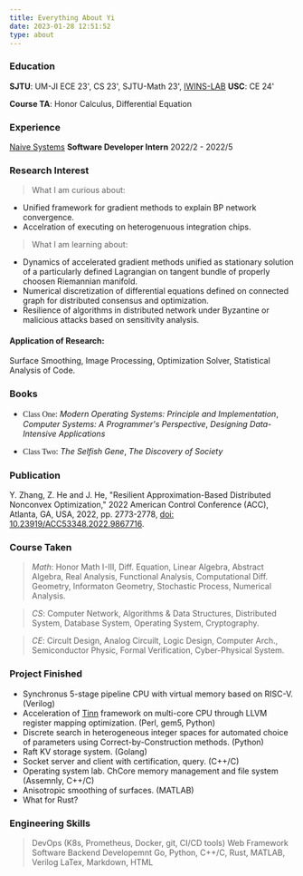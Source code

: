 ```yaml
---
title: Everything About Yi
date: 2023-01-28 12:51:52
type: about
---
```


### Education
**SJTU**: UM-JI ECE 23', CS 23', SJTU-Math 23', [IWINS-LAB](https://iwin-fins.com/)
**USC**: CE 24'

**Course TA**: Honor Calculus, Differential Equation

### Experience
[Naive Systems](https://naivesystems.com/) **Software Developer Intern** 2022/2 - 2022/5 

### Research Interest
> What I am curious about:
- Unified framework for gradient methods to explain BP network convergence.
- Accelration of executing on heterogenuous integration chips.

> What I am learning about:
- Dynamics of accelerated gradient methods unified as stationary solution of a particularly defined Lagrangian on tangent bundle of properly choosen Riemannian manifold.
- Numerical discretization of differential equations defined on connected graph for distributed consensus and optimization.
- Resilience of algorithms in distributed network under Byzantine or malicious attacks based on sensitivity analysis.

#### Application of Research:
Surface Smoothing, Image Processing, Optimization Solver, Statistical Analysis of Code.


### Books 
- <font face="Times New Roman" >Class One</font>: *Modern Operating Systems: Principle and Implementation*, *Computer Systems: A Programmer's Perspective*, *Designing Data-Intensive Applications*

- <font face="Times New Roman" >Class Two</font>: *The Selfish Gene*, *The Discovery of Society*

### Publication
Y. Zhang, Z. He and J. He, "Resilient Approximation-Based Distributed Nonconvex Optimization," 2022 American Control Conference (ACC), Atlanta, GA, USA, 2022, pp. 2773-2778, [doi: 10.23919/ACC53348.2022.9867716](https://iwin-fins.com/wp-content/uploads/2022/03/zhang22acc.pdf).


### Course Taken
> *Math*: Honor Math I-III, Diff. Equation, Linear Algebra, Abstract Algebra, Real Analysis, Functional Analysis, Computational Diff. Geometry, Informaton Geometry, Stochastic Process, Numerical Analysis.

> *CS*: Computer Network, Algorithms & Data Structures, Distributed System, Database System, Operating System, Cryptography.

> *CE*: Circult Design, Analog Circuilt, Logic Design, Computer Arch., Semiconductor Physic, Formal Verification, Cyber-Physical System.

### Project Finished
- Synchronus 5-stage pipeline CPU with virtual memory based on RISC-V. (Verilog)
- Acceleration of [Tinn](https://github.com/glouw/tinn) framework on multi-core CPU through LLVM register mapping optimization. (Perl, gem5, Python)
- Discrete search in heterogeneous integer spaces for automated choice of parameters using Correct-by-Construction methods. (Python)
- Raft KV storage system. (Golang)
- Socket server and client with certification, query. (C++/C)
- Operating system lab. ChCore memory management and file system (Assemnly, C++/C)
- Anisotropic smoothing of surfaces. (MATLAB)
- What for Rust?


### Engineering Skills
> DevOps (K8s, Prometheus, Docker, git, CI/CD tools)
> Web Framework
> Software Backend Developemnt
> Go, Python, C++/C, Rust, MATLAB, Verilog
> LaTex, Markdown, HTML